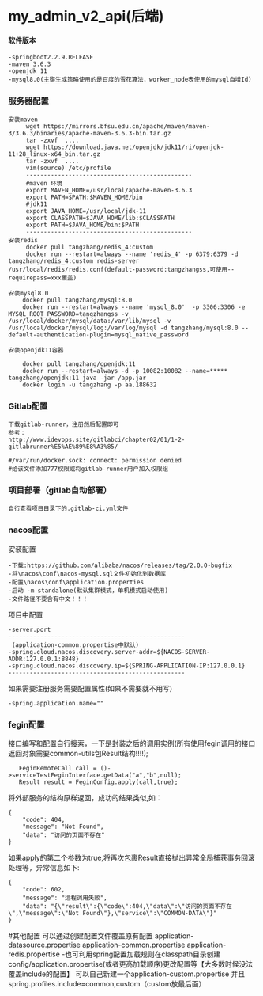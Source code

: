 # my_admin_v2_api(后端)

#### 软件版本
	-springboot2.2.9.RELEASE
	-maven 3.6.3
	-openjdk 11
	-mysql8.0(主键生成策略使用的是百度的雪花算法，worker_node表使用的mysql自增Id)
	

### 服务器配置
	安装maven
    	 wget https://mirrors.bfsu.edu.cn/apache/maven/maven-3/3.6.3/binaries/apache-maven-3.6.3-bin.tar.gz
    	 tar -zxvf  ....
    	 wget https://download.java.net/openjdk/jdk11/ri/openjdk-11+28_linux-x64_bin.tar.gz
    	 tar -zxvf  ....
		 vim(source) /etc/profile
		 -----------------------------------------------	
		 #maven 环境
		 export MAVEN_HOME=/usr/local/apache-maven-3.6.3
		 export PATH=$PATH:$MAVEN_HOME/bin
	 	 #jdk11
		 export JAVA_HOME=/usr/local/jdk-11
		 export CLASSPATH=$JAVA_HOME/lib:$CLASSPATH
		 export PATH=$JAVA_HOME/bin:$PATH
		 -----------------------------------------------
	安装redis
		 docker pull tangzhang/redis_4:custom
		 docker run --restart=always --name 'redis_4' -p 6379:6379 -d tangzhang/redis_4:custom redis-server /usr/local/redis/redis.conf(default-password:tangzhangss,可使用--requirepass=xxx覆盖) 
			
	安装mysql8.0
		docker pull tangzhang/mysql:8.0
		docker run --restart=always --name 'mysql_8.0'  -p 3306:3306 -e MYSQL_ROOT_PASSWORD=tangzhangss -v /usr/local/docker/mysql/data:/var/lib/mysql -v /usr/local/docker/mysql/log:/var/log/mysql -d tangzhang/mysql:8.0 --default-authentication-plugin=mysql_native_password

	安装openjdk11容器	
		
		docker pull tangzhang/openjdk:11
		docker run --restart=always -d -p 10082:10082 --name=***** tangzhang/openjdk:11 java -jar /app.jar
		docker login -u tangzhang -p aa.188632
		
### Gitlab配置
	下载gitlab-runner，注册然后配置即可
	参考：
	http://www.idevops.site/gitlabci/chapter02/01/1-2-gitlabrunner%E5%AE%89%E8%A3%85/

	#/var/run/docker.sock: connect: permission denied
	#给该文件添加777权限或将gitlab-runner用户加入权限组

### 项目部署（gitlab自动部署）
	自行查看项目目录下的.gitlab-ci.yml文件
	
### nacos配置
安装配置
   
    -下载:https://github.com/alibaba/nacos/releases/tag/2.0.0-bugfix
    -将\nacos\conf\nacos-mysql.sql文件初始化到数据库
    -配置\nacos\conf\application.properties
    -启动 -m standalone(默认集群模式，单机模式启动使用)
    -文件路径不要含有中文！！！
    
项目中配置

    -server.port
    --------------------------------------------------
     (application-common.propertise中默认)
    -spring.cloud.nacos.discovery.server-addr=${NACOS-SERVER-ADDR:127.0.0.1:8848}
    -spring.cloud.nacos.discovery.ip=${SPRING-APPLICATION-IP:127.0.0.1}
    -------------------------------------------------- 
如果需要注册服务需要配置属性(如果不需要就不用写)

    -spring.application.name=""    
		  
### fegin配置

接口编写和配置自行搜索，一下是封装之后的调用实例(所有使用fegin调用的接口返回对象需要common-utils包Result结构!!!!);


       FeginRemoteCall call = ()->serviceTestFeginInterface.getData("a","b",null);
       Result result = FeginConfig.apply(call,true);

将外部服务的结构原样返回，成功的结果类似,如：
        
    {
        "code": 404,
        "message": "Not Found",
        "data": "访问的页面不存在"
    }

如果apply的第二个参数为true,将再次包裹Result直接抛出异常全局捕获事务回滚处理等，异常信息如下:

    {
        "code": 602,
        "message": "远程调用失败",
        "data": "{\"result\":{\"code\":404,\"data\":\"访问的页面不存在\",\"message\":\"Not Found\"},\"service\":\"COMMON-DATA\"}"
    }

#其他配置
    可以通过创建配置文件覆盖原有配置
    application-datasource.propertise
    application-common.propertise
    application-redis.propertise
    -也可利用spring配置加载规则在classpath目录创建config/application.propertise(或者更高加载顺序)更改配置等【大多数时候没法覆盖include的配置】
    可以自己新建一个application-custom.propertise 并且 spring.profiles.include=common,custom（custom放最后面）


    
    
